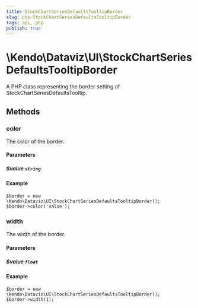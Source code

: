 ```yaml
---
title: StockChartSeriesDefaultsTooltipBorder
slug: php-StockChartSeriesDefaultsTooltipBorder
tags: api, php
publish: true
---
```


# \Kendo\Dataviz\UI\StockChartSeriesDefaultsTooltipBorder

A PHP class representing the border setting of StockChartSeriesDefaultsTooltip.


## Methods

### color
The color of the border.
#### Parameters

##### $value `string`



#### Example 
    $border = new \Kendo\Dataviz\UI\StockChartSeriesDefaultsTooltipBorder();
    $border->color('value');

### width
The width of the border.
#### Parameters

##### $value `float`



#### Example 
    $border = new \Kendo\Dataviz\UI\StockChartSeriesDefaultsTooltipBorder();
    $border->width(1);

